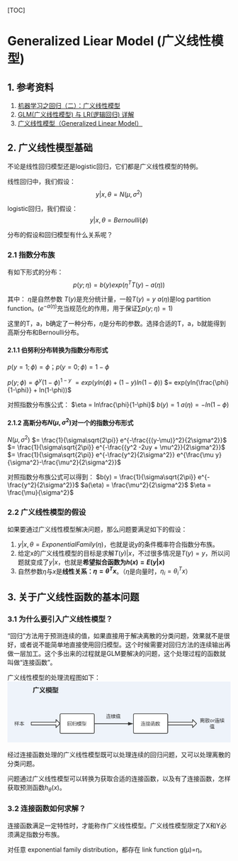 [TOC]

# Generalized Liear Model (广义线性模型)

## 1. 参考资料

1. [机器学习之回归（二）：广义线性模型](https://cloud.tencent.com/developer/article/1005793)
2. [GLM(广义线性模型) 与 LR(逻辑回归) 详解](https://blog.csdn.net/Cdd2xd/article/details/75635688)
3. [广义线性模型（Generalized Linear Model）](https://zhuanlan.zhihu.com/p/22876460)

## 2. 广义线性模型基础

不论是线性回归模型还是logistic回归，它们都是广义线性模型的特例。

线性回归中，我们假设：
$$y|x,\theta = N(\mu,\sigma^2)$$

logistic回归，我们假设：
$$y|x,\theta = Bernoulli(\phi)$$

分布的假设和回归模型有什么关系呢？

### 2.1 指数分布族

有如下形式的分布：
$$p(y;\eta) = b(y)exp(\eta^TT(y) - a(\eta))$$

其中：
$\eta$是自然参数
$T(y)$是充分统计量，一般$T(y) = y$
$a(\eta)$是log partition function。($e^{-a(\eta)}$充当规范化的作用，用于保证$\sum{p(y;\eta)} = 1$)

这里的T，a，b确定了一种分布，$\eta$是分布的参数。选择合适的T，a，b就能得到高斯分布和Bernoulli分布。

#### 2.1.1 伯努利分布转换为指数分布形式

$p(y=1;\phi) = \phi$；$p(y=0;\phi) = 1 - \phi$

$p(y;\phi) = \phi^y{(1-\phi)}^{1-y}$
$= exp(yln(\phi) + (1-y)ln(1-\phi))$
$= exp(yln{\frac{\phi}{1-\phi}} + ln(1-\phi))$

对照指数分布族公式：
$\eta = ln\frac{\phi}{1-\phi}$
$b(y) = 1$
$a(\eta) = -ln(1-\phi)$

#### 2.1.2 高斯分布$N(\mu, \sigma^2)$对一个的指数分布形式

$N(\mu,\sigma^2)$
$= \frac{1}{\sigma\sqrt{2\pi}} e^{-\frac{{(y-\mu)}^2}{2\sigma^2}}$
$= \frac{1}{\sigma\sqrt{2\pi}} e^{-\frac{{y^2 -2uy + \mu^2}}{2\sigma^2}}$
$= \frac{1}{\sigma\sqrt{2\pi}} e^{-\frac{y^2}{2\sigma^2}} e^{\frac{\mu y}{\sigma^2}-\frac{\mu^2}{2\sigma^2}}$

对照指数分布族公式可以得到：
$b(y) = \frac{1}{\sigma\sqrt{2\pi}} e^{-\frac{y^2}{2\sigma^2}}$
$a(\eta) = \frac{\mu^2}{2\sigma^2}$
$\eta = \frac{\mu}{\sigma^2}$

### 2.2 广义线性模型的假设

如果要通过广义线性模型解决问题，那么问题要满足如下的假设：

1. $y|x,\theta = ExponentialFamily(\eta)$，也就是说y的条件概率符合指数分布族。
2. 给定x的广义线性模型的目标是求解$T(y)|x$，不过很多情况是$T(y) = y$，所以问题就变成了$y|x$，也就是**希望拟合函数为$h(x)=E(y|x)$**
3. 自然参数$\eta$与$x$是**线性关系：$\eta=\theta^Tx$**。（$\eta$是向量时，$\eta_i=\theta^T_ix$）

## 3. 关于广义线性函数的基本问题

### 3.1 为什么要引入广义线性模型？

“回归”方法用于预测连续的值，如果直接用于解决离散的分类问题，效果就不是很好，或者说不能简单地直接使用回归模型。这个时候需要对回归方法的连续输出再做一层加工。这个多出来的过程就是GLM要解决的问题，这个处理过程的函数就叫做“连接函数”。

广义线性模型的处理流程图如下：
![glm](./images/GLM.png)

经过连接函数处理的广义线性模型既可以处理连续的回归问题，又可以处理离散的分类问题。

问题通过广义线性模型可以转换为获取合适的连接函数，以及有了连接函数，怎样获取预测函数$h_\theta(x)$。

### 3.2 连接函数如何求解？

连接函数满足一定特性时，才能称作广义线性模型。广义线性模型限定了X和Y必须满足指数分布族。

对任意 exponential family distribution，都存在 link function g(μ)=η。
